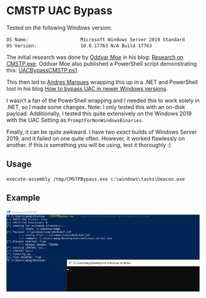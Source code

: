# CMSTP UAC Bypass

Tested on the following Windows version:
```
OS Name:                   Microsoft Windows Server 2019 Standard
OS Version:                10.0.17763 N/A Build 17763
```

The initial research was done by [Oddvar Moe](https://oddvar.moe/) in his blog: [Research on CMSTP.exe](https://oddvar.moe/2017/08/15/research-on-cmstp-exe/). Oddvar Moe also published a PowerShell script demonstrating this: [UACBypassCMSTP.ps1 ](https://gist.github.com/api0cradle/cf36fd40fa991c3a6f7755d1810cc61e#file-uacbypasscmstp-ps1)

This then led to [Andres Marques](https://twitter.com/_zc00l) wrapping this up in a .NET and PowerShell tool in his blog [How to bypass UAC in newer Windows versions](https://0x00-0x00.github.io/research/2018/10/31/How-to-bypass-UAC-in-newer-Windows-versions.html).

I wasn't a fan of the PowerShell wrapping and I needed this to work solely in .NET, so I made some changes. Note: I only tested this with an on-disk payload. Additionally, I tested this quite extensively on the Windows 2019 with the UAC Setting as `PromptForNonWindowsBinaries`. 

Finally, it can be quite awkward. I have two _exact_ builds of Windows Server 2019, and it failed on one quite often. However, it worked flawlessly on another. If this is something you will be using, test it thoroughly :)

## Usage

```
execute-assembly /tmp/CMSTPBypass.exe c:\windows\tasks\beacon.exe
```
## Example
![see, it does work](./screenshots/see-it-does-work.PNG)



